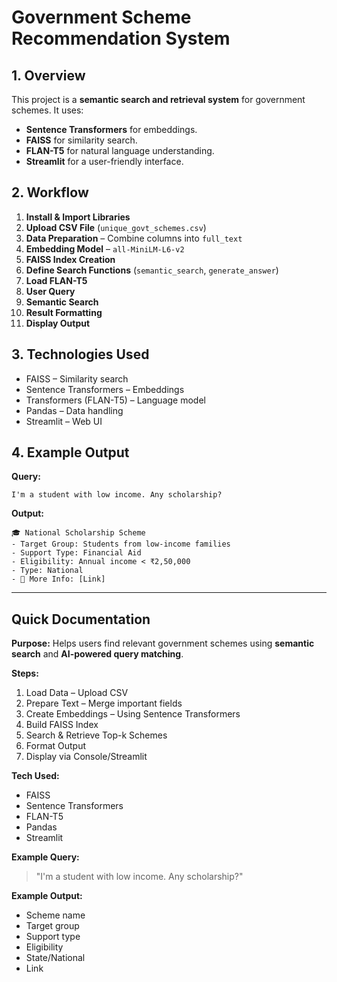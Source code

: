 
# Government Scheme Recommendation System

## 1. Overview
This project is a **semantic search and retrieval system** for government schemes.
It uses:
- **Sentence Transformers** for embeddings.
- **FAISS** for similarity search.
- **FLAN-T5** for natural language understanding.
- **Streamlit** for a user-friendly interface.

## 2. Workflow
1. **Install & Import Libraries**
2. **Upload CSV File** (`unique_govt_schemes.csv`)
3. **Data Preparation** – Combine columns into `full_text`
4. **Embedding Model** – `all-MiniLM-L6-v2`
5. **FAISS Index Creation**
6. **Define Search Functions** (`semantic_search`, `generate_answer`)
7. **Load FLAN-T5**
8. **User Query**
9. **Semantic Search**
10. **Result Formatting**
11. **Display Output**

## 3. Technologies Used
- FAISS – Similarity search
- Sentence Transformers – Embeddings
- Transformers (FLAN-T5) – Language model
- Pandas – Data handling
- Streamlit – Web UI

## 4. Example Output
**Query:**
```
I'm a student with low income. Any scholarship?
```
**Output:**
```
🎓 National Scholarship Scheme
- Target Group: Students from low-income families
- Support Type: Financial Aid
- Eligibility: Annual income < ₹2,50,000
- Type: National
- 🔗 More Info: [Link]
```

---

## Quick Documentation

**Purpose:**
Helps users find relevant government schemes using **semantic search** and **AI-powered query matching**.

**Steps:**
1. Load Data – Upload CSV
2. Prepare Text – Merge important fields
3. Create Embeddings – Using Sentence Transformers
4. Build FAISS Index
5. Search & Retrieve Top-k Schemes
6. Format Output
7. Display via Console/Streamlit

**Tech Used:**
- FAISS
- Sentence Transformers
- FLAN-T5
- Pandas
- Streamlit

**Example Query:**
> "I'm a student with low income. Any scholarship?"

**Example Output:**
- Scheme name
- Target group
- Support type
- Eligibility
- State/National
- Link
